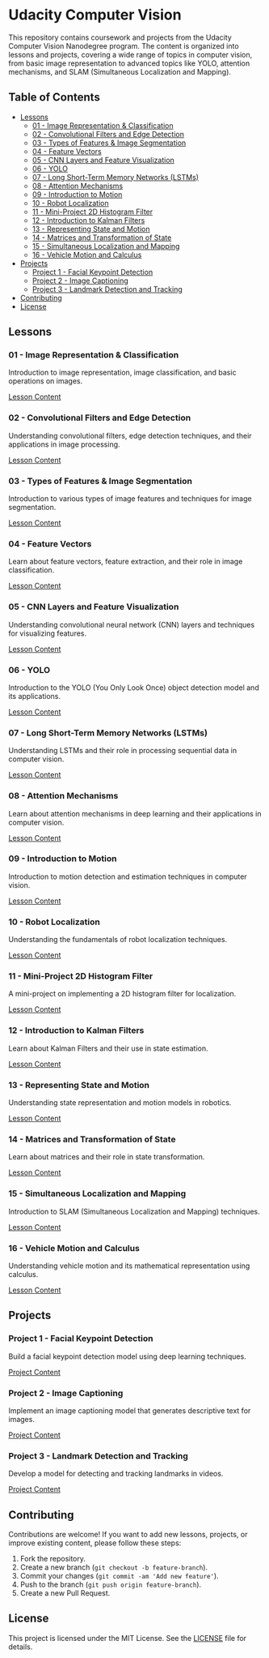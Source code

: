 # Udacity Computer Vision

This repository contains coursework and projects from the Udacity Computer Vision Nanodegree program. The content is organized into lessons and projects, covering a wide range of topics in computer vision, from basic image representation to advanced topics like YOLO, attention mechanisms, and SLAM (Simultaneous Localization and Mapping).

## Table of Contents

- [Lessons](#lessons)
  - [01 - Image Representation & Classification](#01---image-representation--classification)
  - [02 - Convolutional Filters and Edge Detection](#02---convolutional-filters-and-edge-detection)
  - [03 - Types of Features & Image Segmentation](#03---types-of-features--image-segmentation)
  - [04 - Feature Vectors](#04---feature-vectors)
  - [05 - CNN Layers and Feature Visualization](#05---cnn-layers-and-feature-visualization)
  - [06 - YOLO](#06---yolo)
  - [07 - Long Short-Term Memory Networks (LSTMs)](#07---long-short-term-memory-networks-lstms)
  - [08 - Attention Mechanisms](#08---attention-mechanisms)
  - [09 - Introduction to Motion](#09---introduction-to-motion)
  - [10 - Robot Localization](#10---robot-localization)
  - [11 - Mini-Project 2D Histogram Filter](#11---mini-project-2d-histogram-filter)
  - [12 - Introduction to Kalman Filters](#12---introduction-to-kalman-filters)
  - [13 - Representing State and Motion](#13---representing-state-and-motion)
  - [14 - Matrices and Transformation of State](#14---matrices-and-transformation-of-state)
  - [15 - Simultaneous Localization and Mapping](#15---simultaneous-localization-and-mapping)
  - [16 - Vehicle Motion and Calculus](#16---vehicle-motion-and-calculus)
- [Projects](#projects)
  - [Project 1 - Facial Keypoint Detection](#project-1---facial-keypoint-detection)
  - [Project 2 - Image Captioning](#project-2---image-captioning)
  - [Project 3 - Landmark Detection and Tracking](#project-3---landmark-detection-and-tracking)
- [Contributing](#contributing)
- [License](#license)

## Lessons

### 01 - Image Representation & Classification

Introduction to image representation, image classification, and basic operations on images.

[Lesson Content](https://github.com/dustinober1/Udacity-Computer-Vision/tree/main/01%20-%20Image%20Representation%20&%20Classification)

### 02 - Convolutional Filters and Edge Detection

Understanding convolutional filters, edge detection techniques, and their applications in image processing.

[Lesson Content](https://github.com/dustinober1/Udacity-Computer-Vision/tree/main/02%20-%20Convolutional%20Filters%20and%20Edge%20Detection)

### 03 - Types of Features & Image Segmentation

Introduction to various types of image features and techniques for image segmentation.

[Lesson Content](https://github.com/dustinober1/Udacity-Computer-Vision/tree/main/03%20-%20Types%20of%20Features%20&%20Image%20Segmentation)

### 04 - Feature Vectors

Learn about feature vectors, feature extraction, and their role in image classification.

[Lesson Content](https://github.com/dustinober1/Udacity-Computer-Vision/tree/main/04%20-%20Feature%20Vectors)

### 05 - CNN Layers and Feature Visualization

Understanding convolutional neural network (CNN) layers and techniques for visualizing features.

[Lesson Content](https://github.com/dustinober1/Udacity-Computer-Vision/tree/main/05%20-%20CNN%20Layers%20and%20Feature%20Visualization)

### 06 - YOLO

Introduction to the YOLO (You Only Look Once) object detection model and its applications.

[Lesson Content](https://github.com/dustinober1/Udacity-Computer-Vision/tree/main/06%20-%20YOLO)

### 07 - Long Short-Term Memory Networks (LSTMs)

Understanding LSTMs and their role in processing sequential data in computer vision.

[Lesson Content](https://github.com/dustinober1/Udacity-Computer-Vision/tree/main/07%20-%20Long%20Short-Term%20Memory%20Networks%20(LSTMs))

### 08 - Attention Mechanisms

Learn about attention mechanisms in deep learning and their applications in computer vision.

[Lesson Content](https://github.com/dustinober1/Udacity-Computer-Vision/tree/main/08%20-%20Attention%20Mechanisms)

### 09 - Introduction to Motion

Introduction to motion detection and estimation techniques in computer vision.

[Lesson Content](https://github.com/dustinober1/Udacity-Computer-Vision/tree/main/09%20-%20Introduction%20to%20Motion)

### 10 - Robot Localization

Understanding the fundamentals of robot localization techniques.

[Lesson Content](https://github.com/dustinober1/Udacity-Computer-Vision/tree/main/10%20-%20Robot%20Localization)

### 11 - Mini-Project 2D Histogram Filter

A mini-project on implementing a 2D histogram filter for localization.

[Lesson Content](https://github.com/dustinober1/Udacity-Computer-Vision/tree/main/11%20-%20Mini-Project%202D%20Histogram%20Filter)

### 12 - Introduction to Kalman Filters

Learn about Kalman Filters and their use in state estimation.

[Lesson Content](https://github.com/dustinober1/Udacity-Computer-Vision/tree/main/12%20-%20Introduction%20to%20Kalman%20Filters)

### 13 - Representing State and Motion

Understanding state representation and motion models in robotics.

[Lesson Content](https://github.com/dustinober1/Udacity-Computer-Vision/tree/main/13%20-%20Representing%20State%20and%20Motion)

### 14 - Matrices and Transformation of State

Learn about matrices and their role in state transformation.

[Lesson Content](https://github.com/dustinober1/Udacity-Computer-Vision/tree/main/14%20-%20Matrices%20and%20Transformation%20of%20State)

### 15 - Simultaneous Localization and Mapping

Introduction to SLAM (Simultaneous Localization and Mapping) techniques.

[Lesson Content](https://github.com/dustinober1/Udacity-Computer-Vision/tree/main/15%20-%20Simultaneous%20Localization%20and%20Mapping)

### 16 - Vehicle Motion and Calculus

Understanding vehicle motion and its mathematical representation using calculus.

[Lesson Content](https://github.com/dustinober1/Udacity-Computer-Vision/tree/main/16%20-%20Vehicle%20Motion%20and%20Calculus)

## Projects

### Project 1 - Facial Keypoint Detection

Build a facial keypoint detection model using deep learning techniques.

[Project Content](https://github.com/dustinober1/Udacity-Computer-Vision/tree/main/Project%201%20-%20Facial%20Keypoint%20Detection)

### Project 2 - Image Captioning

Implement an image captioning model that generates descriptive text for images.

[Project Content](https://github.com/dustinober1/Udacity-Computer-Vision/tree/main/Project%202%20-%20Image%20Cpationing)

### Project 3 - Landmark Detection and Tracking

Develop a model for detecting and tracking landmarks in videos.

[Project Content](https://github.com/dustinober1/Udacity-Computer-Vision/tree/main/Project%203%20-%20Landmark%20Detection%20and%20Tracking)

## Contributing

Contributions are welcome! If you want to add new lessons, projects, or improve existing content, please follow these steps:

1. Fork the repository.
2. Create a new branch (`git checkout -b feature-branch`).
3. Commit your changes (`git commit -am 'Add new feature'`).
4. Push to the branch (`git push origin feature-branch`).
5. Create a new Pull Request.

## License

This project is licensed under the MIT License. See the [LICENSE](LICENSE) file for details.
